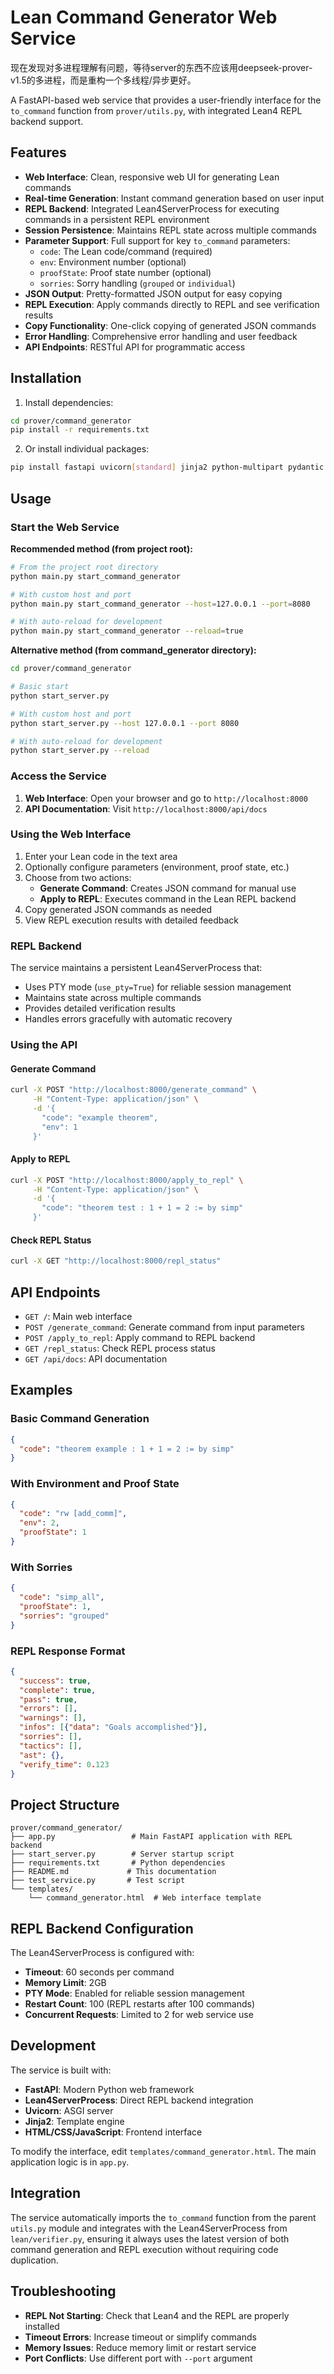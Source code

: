 # Lean Command Generator Web Service

现在发现对多进程理解有问题，等待server的东西不应该用deepseek-prover-v1.5的多进程，而是重构一个多线程/异步更好。

A FastAPI-based web service that provides a user-friendly interface for the `to_command` function from `prover/utils.py`, with integrated Lean4 REPL backend support.

## Features

- **Web Interface**: Clean, responsive web UI for generating Lean commands
- **Real-time Generation**: Instant command generation based on user input
- **REPL Backend**: Integrated Lean4ServerProcess for executing commands in a persistent REPL environment
- **Session Persistence**: Maintains REPL state across multiple commands
- **Parameter Support**: Full support for key `to_command` parameters:
  - `code`: The Lean code/command (required)
  - `env`: Environment number (optional)
  - `proofState`: Proof state number (optional)
  - `sorries`: Sorry handling (`grouped` or `individual`)
- **JSON Output**: Pretty-formatted JSON output for easy copying
- **REPL Execution**: Apply commands directly to REPL and see verification results
- **Copy Functionality**: One-click copying of generated JSON commands
- **Error Handling**: Comprehensive error handling and user feedback
- **API Endpoints**: RESTful API for programmatic access

## Installation

1. Install dependencies:
```bash
cd prover/command_generator
pip install -r requirements.txt
```

2. Or install individual packages:
```bash
pip install fastapi uvicorn[standard] jinja2 python-multipart pydantic
```

## Usage

### Start the Web Service

**Recommended method (from project root):**
```bash
# From the project root directory
python main.py start_command_generator

# With custom host and port
python main.py start_command_generator --host=127.0.0.1 --port=8080

# With auto-reload for development
python main.py start_command_generator --reload=true
```

**Alternative method (from command_generator directory):**
```bash
cd prover/command_generator

# Basic start
python start_server.py

# With custom host and port
python start_server.py --host 127.0.0.1 --port 8080

# With auto-reload for development
python start_server.py --reload
```

### Access the Service

1. **Web Interface**: Open your browser and go to `http://localhost:8000`
2. **API Documentation**: Visit `http://localhost:8000/api/docs`

### Using the Web Interface

1. Enter your Lean code in the text area
2. Optionally configure parameters (environment, proof state, etc.)
3. Choose from two actions:
   - **Generate Command**: Creates JSON command for manual use
   - **Apply to REPL**: Executes command in the Lean REPL backend
4. Copy generated JSON commands as needed
5. View REPL execution results with detailed feedback

### REPL Backend

The service maintains a persistent Lean4ServerProcess that:
- Uses PTY mode (`use_pty=True`) for reliable session management
- Maintains state across multiple commands
- Provides detailed verification results
- Handles errors gracefully with automatic recovery

### Using the API

#### Generate Command
```bash
curl -X POST "http://localhost:8000/generate_command" \
     -H "Content-Type: application/json" \
     -d '{
       "code": "example theorem",
       "env": 1
     }'
```

#### Apply to REPL
```bash
curl -X POST "http://localhost:8000/apply_to_repl" \
     -H "Content-Type: application/json" \
     -d '{
       "code": "theorem test : 1 + 1 = 2 := by simp"
     }'
```

#### Check REPL Status
```bash
curl -X GET "http://localhost:8000/repl_status"
```

## API Endpoints

- `GET /`: Main web interface
- `POST /generate_command`: Generate command from input parameters
- `POST /apply_to_repl`: Apply command to REPL backend
- `GET /repl_status`: Check REPL process status
- `GET /api/docs`: API documentation

## Examples

### Basic Command Generation
```json
{
  "code": "theorem example : 1 + 1 = 2 := by simp"
}
```

### With Environment and Proof State
```json
{
  "code": "rw [add_comm]",
  "env": 2,
  "proofState": 1
}
```

### With Sorries
```json
{
  "code": "simp_all",
  "proofState": 1,
  "sorries": "grouped"
}
```

### REPL Response Format
```json
{
  "success": true,
  "complete": true,
  "pass": true,
  "errors": [],
  "warnings": [],
  "infos": [{"data": "Goals accomplished"}],
  "sorries": [],
  "tactics": [],
  "ast": {},
  "verify_time": 0.123
}
```

## Project Structure

```
prover/command_generator/
├── app.py                 # Main FastAPI application with REPL backend
├── start_server.py        # Server startup script
├── requirements.txt       # Python dependencies
├── README.md             # This documentation
├── test_service.py       # Test script
└── templates/
    └── command_generator.html  # Web interface template
```

## REPL Backend Configuration

The Lean4ServerProcess is configured with:
- **Timeout**: 60 seconds per command
- **Memory Limit**: 2GB
- **PTY Mode**: Enabled for reliable session management
- **Restart Count**: 100 (REPL restarts after 100 commands)
- **Concurrent Requests**: Limited to 2 for web service use

## Development

The service is built with:
- **FastAPI**: Modern Python web framework
- **Lean4ServerProcess**: Direct REPL backend integration
- **Uvicorn**: ASGI server
- **Jinja2**: Template engine
- **HTML/CSS/JavaScript**: Frontend interface

To modify the interface, edit `templates/command_generator.html`. The main application logic is in `app.py`.

## Integration

The service automatically imports the `to_command` function from the parent `utils.py` module and integrates with the Lean4ServerProcess from `lean/verifier.py`, ensuring it always uses the latest version of both command generation and REPL execution without requiring code duplication.

## Troubleshooting

- **REPL Not Starting**: Check that Lean4 and the REPL are properly installed
- **Timeout Errors**: Increase timeout or simplify commands
- **Memory Issues**: Reduce memory limit or restart service
- **Port Conflicts**: Use different port with `--port` argument 